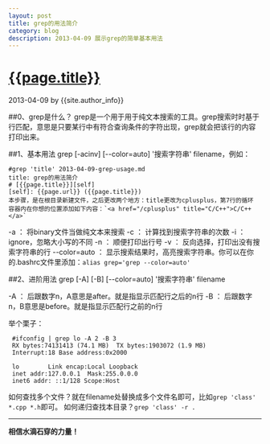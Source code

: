 ```yaml
---
layout: post
title: grep的用法简介
category: blog
description: 2013-04-09 展示grep的简单基本用法
---
```


# [{{page.title}}][self]
2013-04-09 by {{site.author_info}}

[self]: {{page.url}} ({{page.title}})

##0、grep是什么？
grep是一个用于用于纯文本搜索的工具。grep搜索时时基于行匹配，意思是只要某行中有符合查询条件的字符出现，grep就会把该行的内容打印出来。

##1、基本用法
grep [-acinv] [--color=auto] '搜索字符串' filename，例如：

	#grep 'title' 2013-04-09-grep-usage.md 
	title: grep的用法简介
	# [{{page.title}}][self]
	[self]: {{page.url}} ({{page.title}})
	本步骤，是在根目录新建文件，之后更改两个地方：title更改为cplusplus，第7行的循环
	容器内在你想的位置添加如下内容：`<a href="/cplusplus" title="C/C++">C/C++</a>`

-a ： 将binary文件当做纯文本来搜索
-c ： 计算找到搜索字符串的次数
-i ： ignore，忽略大小写的不同
-n ： 顺便打印出行号
-v ： 反向选择，打印出没有搜索字符串的行
--color=auto ： 显示搜索结果时，高亮搜索字符串。你可以在你的.bashrc文件里添加：`alias grep='grep --color=auto'`

##2、进阶用法
grep [-A] [-B] [--color=auto] '搜索字符串' filename

-A ： 后跟数字n，A意思是after。就是指显示匹配行之后的n行
-B ： 后跟数字n，B意思是before。就是指显示匹配行之前的n行

举个栗子：

	 #ifconfig | grep lo -A 2 -B 3
     RX bytes:74131413 (74.1 MB)  TX bytes:1903072 (1.9 MB)
     Interrupt:18 Base address:0x2000 

	 lo        Link encap:Local Loopback  
     inet addr:127.0.0.1  Mask:255.0.0.0
     inet6 addr: ::1/128 Scope:Host

如何查找多个文件？就在filename处替换成多个文件名即可，比如`grep 'class' *.cpp *.h`即可。
如何递归查找本目录？`grep 'class' -r .`

***
**相信水滴石穿的力量！**

[beiyuu]: http://beiyuu.com/ "BeiYuu"
